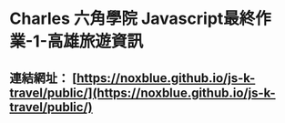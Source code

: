 # Charles 六角學院 Javascript最終作業-1-高雄旅遊資訊
## 連結網址： [https://noxblue.github.io/js-k-travel/public/](https://noxblue.github.io/js-k-travel/public/)